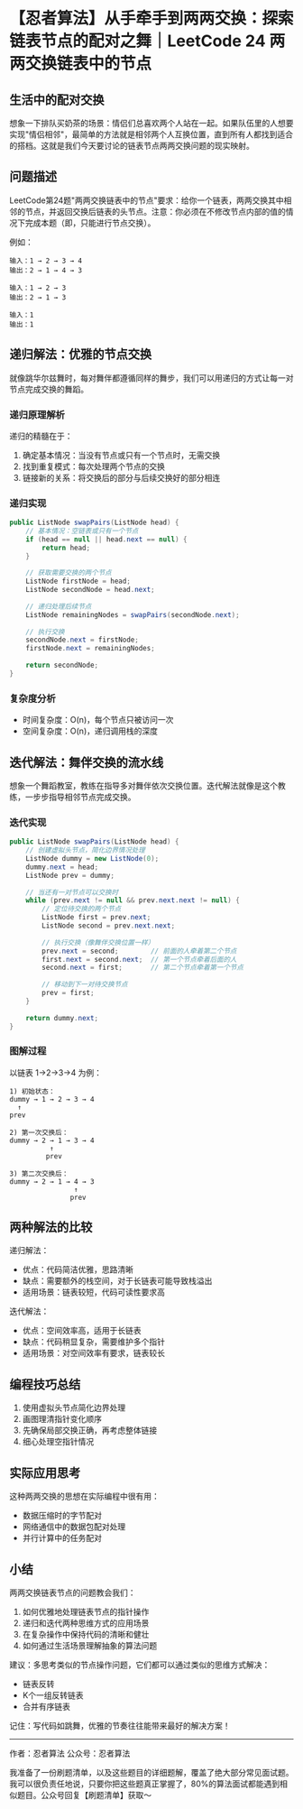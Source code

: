 # 【忍者算法】从手牵手到两两交换：探索链表节点的配对之舞｜LeetCode 24 两两交换链表中的节点

## 生活中的配对交换
想象一下排队买奶茶的场景：情侣们总喜欢两个人站在一起。如果队伍里的人想要实现"情侣相邻"，最简单的方法就是相邻两个人互换位置，直到所有人都找到适合的搭档。这就是我们今天要讨论的链表节点两两交换问题的现实映射。

## 问题描述
LeetCode第24题"两两交换链表中的节点"要求：给你一个链表，两两交换其中相邻的节点，并返回交换后链表的头节点。注意：你必须在不修改节点内部的值的情况下完成本题（即，只能进行节点交换）。

例如：
```
输入：1 → 2 → 3 → 4
输出：2 → 1 → 4 → 3

输入：1 → 2 → 3
输出：2 → 1 → 3

输入：1
输出：1
```

## 递归解法：优雅的节点交换
就像跳华尔兹舞时，每对舞伴都遵循同样的舞步，我们可以用递归的方式让每一对节点完成交换的舞蹈。

### 递归原理解析
递归的精髓在于：
1. 确定基本情况：当没有节点或只有一个节点时，无需交换
2. 找到重复模式：每次处理两个节点的交换
3. 链接新的关系：将交换后的部分与后续交换好的部分相连

### 递归实现
```java
public ListNode swapPairs(ListNode head) {
    // 基本情况：空链表或只有一个节点
    if (head == null || head.next == null) {
        return head;
    }
    
    // 获取需要交换的两个节点
    ListNode firstNode = head;
    ListNode secondNode = head.next;
    
    // 递归处理后续节点
    ListNode remainingNodes = swapPairs(secondNode.next);
    
    // 执行交换
    secondNode.next = firstNode;
    firstNode.next = remainingNodes;
    
    return secondNode;
}
```

### 复杂度分析
- 时间复杂度：O(n)，每个节点只被访问一次
- 空间复杂度：O(n)，递归调用栈的深度

## 迭代解法：舞伴交换的流水线
想象一个舞蹈教室，教练在指导多对舞伴依次交换位置。迭代解法就像是这个教练，一步步指导相邻节点完成交换。

### 迭代实现
```java
public ListNode swapPairs(ListNode head) {
    // 创建虚拟头节点，简化边界情况处理
    ListNode dummy = new ListNode(0);
    dummy.next = head;
    ListNode prev = dummy;
    
    // 当还有一对节点可以交换时
    while (prev.next != null && prev.next.next != null) {
        // 定位待交换的两个节点
        ListNode first = prev.next;
        ListNode second = prev.next.next;
        
        // 执行交换（像舞伴交换位置一样）
        prev.next = second;        // 前面的人牵着第二个节点
        first.next = second.next;  // 第一个节点牵着后面的人
        second.next = first;       // 第二个节点牵着第一个节点
        
        // 移动到下一对待交换节点
        prev = first;
    }
    
    return dummy.next;
}
```

### 图解过程
以链表 1→2→3→4 为例：
```
1) 初始状态：
dummy → 1 → 2 → 3 → 4
  ↑
prev

2) 第一次交换后：
dummy → 2 → 1 → 3 → 4
          ↑
         prev

3) 第二次交换后：
dummy → 2 → 1 → 4 → 3
                ↑
               prev
```

## 两种解法的比较
递归解法：
- 优点：代码简洁优雅，思路清晰
- 缺点：需要额外的栈空间，对于长链表可能导致栈溢出
- 适用场景：链表较短，代码可读性要求高

迭代解法：
- 优点：空间效率高，适用于长链表
- 缺点：代码稍显复杂，需要维护多个指针
- 适用场景：对空间效率有要求，链表较长

## 编程技巧总结
1. 使用虚拟头节点简化边界处理
2. 画图理清指针变化顺序
3. 先确保局部交换正确，再考虑整体链接
4. 细心处理空指针情况

## 实际应用思考
这种两两交换的思想在实际编程中很有用：
- 数据压缩时的字节配对
- 网络通信中的数据包配对处理
- 并行计算中的任务配对

## 小结
两两交换链表节点的问题教会我们：
1. 如何优雅地处理链表节点的指针操作
2. 递归和迭代两种思维方式的应用场景
3. 在复杂操作中保持代码的清晰和健壮
4. 如何通过生活场景理解抽象的算法问题

建议：多思考类似的节点操作问题，它们都可以通过类似的思维方式解决：
- 链表反转
- K个一组反转链表
- 合并有序链表

记住：写代码如跳舞，优雅的节奏往往能带来最好的解决方案！

---
作者：忍者算法
公众号：忍者算法

我准备了一份刷题清单，以及这些题目的详细题解，覆盖了绝大部分常见面试题。我可以很负责任地说，只要你把这些题真正掌握了，80%的算法面试都能遇到相似题目。公众号回复【刷题清单】获取～